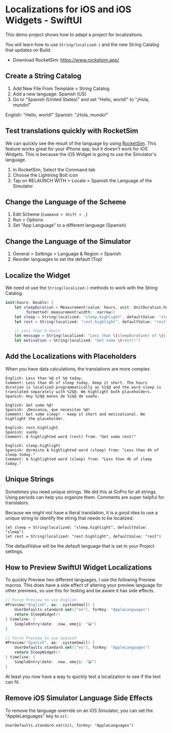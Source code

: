 # Localizations for iOS and iOS Widgets - SwiftUI

This demo project shows how to adapt a project for localizations.

You will learn how to use `String(localized:)` and the new String Catalog that updates on Build.

* Download RocketSim: https://www.rocketsim.app/

## Create a String Catalog

1. Add New File From Template > String Catalog
2. Add a new language: Spanish (US)
3. Go to "Spanish (United States)" and set "Hello, world!" to "¡Hola, mundo!"

English: "Hello, world!"
Spanish: "¡Hola, mundo!"

## Test translations quickly with RocketSim

We can quickly see the result of the language by using [RocketSim](https://www.rocketsim.app/). This feature works great for your iPhone app, but it doesn't work for iOS Widgets. This is because the iOS Widget is going to use the Simulator's language.

1. In RocketSim, Select the Command tab
2. Choose the Lightning Bolt icon
3. Tap on RELAUNCH WITH > Locale > Spanish the Language of the Simulator

## Change the Language of the Scheme

1. Edit Scheme (`Command + Shift + ,`)
2. Run > Options
3. Set "App Language" to a different language (Spanish)

## Change the Language of the Simulator

1. General > Settings > Language & Region > Spanish
2. Reorder languages to set the default (Top)

## Localize the Widget

We need ot use the `String(localized:)` methods to work with the String Catalog.

```swift
init(hours: Double) {
    let sleepDuration = Measurement(value: hours, unit: UnitDuration.hours)
        .formatted(.measurement(width: .narrow))
    let sleep = String(localized: "sleep.highlight", defaultValue: "sleep")
    let rest = String(localized: "rest.highlight", defaultValue: "rest")

    // Less than 6 hours
    let message = String(localized: "Less than \(sleepDuration) of \(sleep) today.")
    let motivation = String(localized: "Get some \(rest)!")
```

## Add the Localizations with Placeholders

When you have data calculations, the translations are more complex.

	English: Less than %@ of %@ today.
	Comment: Less than 4h of sleep today. Keep it short. The hours duration is localized programmatically as %1$@ and the word sleep is translated separately with %2$@. We highlight both placeholders.
	Spanish: Hoy %2$@ menos de %1$@ de sueño.
	
	English: Get some %@!
	Spanish: ¡Descansa, que necesitas %@!
	Comment: Get some sleep! - keep it short and motivational. We highlight the placeholder.
	
	English: rest.highlight
	Spanish: sueño
	Comment: A highlighted word (rest) from: "Get some rest!"
	
	English: sleep.highlight
	Spanish: dormiste A highlighted word (sleep) from: "Less than 4h of sleep today."
	Comment: A highlighted word (sleep) from: "Less than 4h of sleep today."

## Unique Strings

Sometimes you need unique strings. We did this at GoPro for all strings. Using periods can help you organize them. Comments are super helpful for translators.

Because we might not have a literal translation, it is a good idea to use a unique string to identify the string that needs to be localized.

    let sleep = String(localized: "sleep.highlight", defaultValue: "sleep")
    let rest = String(localized: "rest.highlight", defaultValue: "rest")

The defaultValue will be the default language that is set in your Project settings.

## How to Preview SwiftUI Widget Localizations

To quickly Preview two different languages, I use the following Preview macros. This does have a side effect of altering your preview language for other previews, so use this for testing and be aware it has side effects.

```swift
// Force Preview to use English
#Preview("English", as: .systemSmall) {
    UserDefaults.standard.set(["en"], forKey: "AppleLanguages")
    return SleepWidget()
} timeline: {
    SimpleEntry(date: .now, emoji: "😀")
}

// Force Preview to use Spanish
#Preview("Spanish", as: .systemSmall) {
    UserDefaults.standard.set(["es"], forKey: "AppleLanguages")
    return SleepWidget()
} timeline: {
    SimpleEntry(date: .now, emoji: "😀")
}
```

At least you now have a way to quickly test a localization to see if the text can fit.

## Remove iOS Simulator Language Side Effects

To remove the language override on an iOS Simulator, you can set the "AppleLanguages" key to `nil`:

    UserDefaults.standard.set(nil, forKey: "AppleLanguages")
